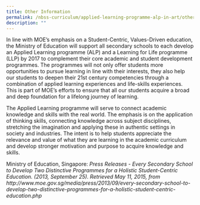 ```yaml
---
title: Other Information
permalink: /nbss-curriculum/applied-learning-programme-alp-in-art/other-information/
description: ""
---
```


<p>In line with MOE&rsquo;s emphasis on a Student-Centric, Values-Driven education, the Ministry of Education will support all secondary schools to each develop an Applied Learning programme (ALP) and a Learning for Life programme (LLP) by 2017 to complement their core academic and student development programmes. The programmes will not only offer students more opportunities to pursue learning in line with their interests, they also help our students to deepen their 21st century competencies through a combination of applied learning experiences and life-skills experiences. This is part of MOE&rsquo;s efforts to ensure that all our students acquire a broad and deep foundation for a lifelong journey of learning.</p>
<p>The Applied Learning programme will serve to connect academic knowledge and skills with the real world. The emphasis is on the application of thinking skills, connecting knowledge across subject disciplines, stretching the imagination and applying these in authentic settings in society and industries. The intent is to help students appreciate the relevance and value of what they are learning in the academic curriculum and develop stronger motivation and purpose to acquire knowledge and skills.</p>
<p>Ministry of Education, Singapore:&nbsp;<em>Press Releases - Every Secondary School to Develop Two Distinctive Programmes for a Holistic Student-Centric Education. (2013, September 25). Retrieved May 11, 2015, from http://www.moe.gov.sg/media/press/2013/09/every-secondary-school-to-develop-two-distinctive-programmes-for-a-holistic-student-centric-education.php</em></p>